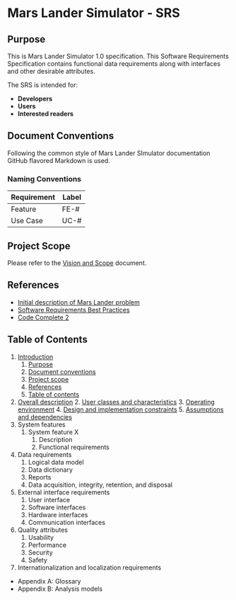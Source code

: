 # Mars Lander Simulator - SRS

## Purpose <a name="purpose"></a>
This is Mars Lander Simulator 1.0 specification. This Software Requirements
Specification contains functional data requirements along with interfaces
and other desirable attributes.

The SRS is intended for:
* **Developers**  
* **Users**
* **Interested readers**

## Document Conventions <a name="document_conventions"></a>
Following the common style of Mars Lander SImulator documentation GitHub
flavored Markdown is used.

### Naming Conventions
| Requirement                 | Label                  |
|-----------------------------|------------------------|
| Feature                     | FE-#                   |
| Use Case                    | UC-#                   |

## Project Scope
Please refer to the [Vision and Scope](/documentation/vision_and_scope) document.

## References <a name="references"></a>
* [Initial description of Mars Lander problem](codingame.com/training/expert/mars-lander-episode-3)
* [Software Requirements Best Practices](amazon.de/dp/0735679665/)
* [Code Complete 2](amazon.de/dp/0735619670/)

## Table of Contents <a name="table_of_contents"></a>
1. [Introduction](/documentation/requirements)
   1. [Purpose](/documentation/vision_and_scope/business_requirements)
   2. [Document conventions](#document_conventions)
   3. [Project scope](/documentation/vision_and_scope)
   4. [References](#references)
   5. [Table of contents](#table_of_contents)
2. [Overall description](/documentation/vision_and_scope/business_requirements)
   2. [User classes and characteristics](/documentation/user_requirements)
   3. [Operating environment](/documentation/requirements/overall_description#operating_environment)
   4. [Design and implementation constraints](/documentation/requirements/overall_description#design_and_implementation_constraints)
   5. [Assumptions and dependencies](/documentation/requirements/overall_description#assumptions_and_dependencies)
3. System features
   1. System feature X
      1. Description
      2. Functional requirements
4. Data requirements
   1. Logical data model
   2. Data dictionary
   3. Reports
   4. Data acquisition, integrity, retention, and disposal
5. External interface requirements
   1. User interface
   2. Software interfaces
   3. Hardware interfaces
   4. Communication interfaces
6. Quality attributes
   1. Usability
   2. Performance
   3. Security
   4. Safety
7. Internationalization and localization requirements

* Appendix A: Glossary
* Appendix B: Analysis models
